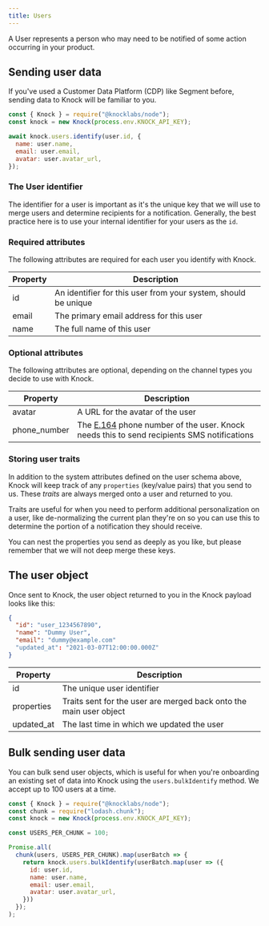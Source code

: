 ```yaml
---
title: Users
---
```


A User represents a person who may need to be notified of some action occurring in your
product.

## Sending user data

If you've used a Customer Data Platform (CDP) like Segment before, sending data to Knock will be familiar to you.

```js
const { Knock } = require("@knocklabs/node");
const knock = new Knock(process.env.KNOCK_API_KEY);

await knock.users.identify(user.id, {
  name: user.name,
  email: user.email,
  avatar: user.avatar_url,
});
```

### The User identifier

The identifier for a user is important as it's the unique key that we will use to merge users and
determine recipients for a notification. Generally, the best practice here is to use your internal
identifier for your users as the `id`.

### Required attributes

The following attributes are required for each user you identify with Knock.

| Property | Description                                                    |
| -------- | -------------------------------------------------------------- |
| id       | An identifier for this user from your system, should be unique |
| email    | The primary email address for this user                        |
| name     | The full name of this user                                     |

### Optional attributes

The following attributes are optional, depending on the channel types you decide to use with Knock.

| Property     | Description                                                                                                                                 |
| ------------ | ------------------------------------------------------------------------------------------------------------------------------------------- |
| avatar       | A URL for the avatar of the user                                                                                                            |
| phone_number | The [E.164](https://www.twilio.com/docs/glossary/what-e164) phone number of the user. Knock needs this to send recipients SMS notifications |

### Storing user traits

In addition to the system attributes defined on the user schema above, Knock will keep track of any `properties` (key/value pairs) that you send to us. These _traits_ are always merged onto a user and returned to you.

Traits are useful for when you need to perform additional personalization on a user, like de-normalizing
the current plan they're on so you can use this to determine the portion of a notification they should receive.

You can nest the properties you send as deeply as you like, but please remember that
we will not deep merge these keys.

## The user object

Once sent to Knock, the user object returned to you in the Knock payload looks like this:

```json
{
  "id": "user_1234567890",
  "name": "Dummy User",
  "email": "dummy@example.com"
  "updated_at": "2021-03-07T12:00:00.000Z"
}
```

| Property   | Description                                                        |
| ---------- | ------------------------------------------------------------------ |
| id         | The unique user identifier                                         |
| properties | Traits sent for the user are merged back onto the main user object |
| updated_at | The last time in which we updated the user                         |

## Bulk sending user data

You can bulk send user objects, which is useful for when you're onboarding an existing set of data into Knock using the `users.bulkIdentify` method. We accept up to 100 users at a time.

```js
const { Knock } = require("@knocklabs/node");
const chunk = require("lodash.chunk");
const knock = new Knock(process.env.KNOCK_API_KEY);

const USERS_PER_CHUNK = 100;

Promise.all(
  chunk(users, USERS_PER_CHUNK).map(userBatch => {
    return knock.users.bulkIdentify(userBatch.map(user => ({
      id: user.id,
      name: user.name,
      email: user.email,
      avatar: user.avatar_url,
    }))
  });
);
```
